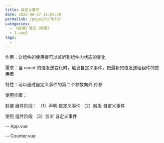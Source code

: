 ```yaml
---
title: 自定义事件
date: 2022-06-27 11:01:39
permalink: /pages/bc7b7d/
categories:
  - 《前端》笔记《框架》
  - 1.vue2
tags:
  - 
---
```

作用：让组件的使用者可以监听到组件内状态的变化

需求：当 count 的值发送变化时，触发自定义事件，把最新的值发送给组件的使用者

特性：可以通过自定义事件的第二个参数向外 传参

使用步骤：

  封装 组件阶段：
    （1）声明 自定义事件
    （2）触发 自定义事件

  使用 组件阶段
    （3）监听 自定义事件

-- App.vue

  <template>
    <div>
      <h1>app 根组件</h1>
      <hr />

      // （3）监听 自定义事件
      <my-counter @countChange="getCount"></my-counter>

    </div>
  </template>

  <script>
  import MyCounter from './Counter.vue'

  export default {
    name: 'MyApp',
    methods: {
      getCount(val) {
        console.log('触发了 countChange 自定义事件', val)
      },
    },
    components: {
      MyCounter,
    },
  }
  </script>

-- Counter.vue

  <template>
    <div>
      <p>count 的值是：{{ count }}</p>
      <button @click="add">+1</button>
    </div>
  </template>

  <script>
  export default {
    name: 'MyCounter',

    // （1）声明 自定义事件
    emits: ['countChange'],

    data() {
      return {
        count: 0,
      }
    },
    methods: {
      add() {
        this.count++

        // （2）触发 自定义事件
        this.$emit('countChange', this.count)

      },
    },
  }
  </script>